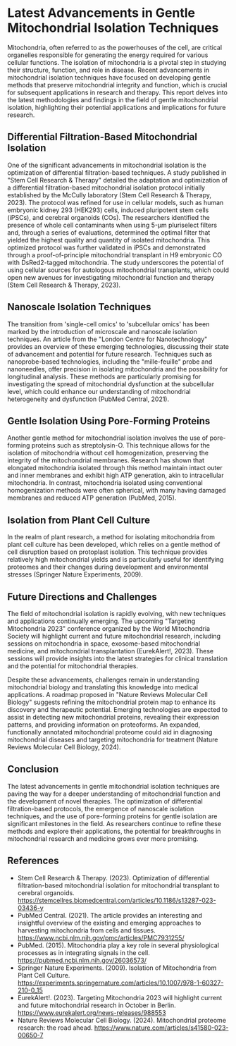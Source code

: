 # Latest Advancements in Gentle Mitochondrial Isolation Techniques

Mitochondria, often referred to as the powerhouses of the cell, are critical organelles responsible for generating the energy required for various cellular functions. The isolation of mitochondria is a pivotal step in studying their structure, function, and role in disease. Recent advancements in mitochondrial isolation techniques have focused on developing gentle methods that preserve mitochondrial integrity and function, which is crucial for subsequent applications in research and therapy. This report delves into the latest methodologies and findings in the field of gentle mitochondrial isolation, highlighting their potential applications and implications for future research.

## Differential Filtration-Based Mitochondrial Isolation

One of the significant advancements in mitochondrial isolation is the optimization of differential filtration-based techniques. A study published in "Stem Cell Research & Therapy" detailed the adaptation and optimization of a differential filtration-based mitochondrial isolation protocol initially established by the McCully laboratory (Stem Cell Research & Therapy, 2023). The protocol was refined for use in cellular models, such as human embryonic kidney 293 (HEK293) cells, induced pluripotent stem cells (iPSCs), and cerebral organoids (COs). The researchers identified the presence of whole cell contaminants when using 5-μm pluriselect filters and, through a series of evaluations, determined the optimal filter that yielded the highest quality and quantity of isolated mitochondria. This optimized protocol was further validated in iPSCs and demonstrated through a proof-of-principle mitochondrial transplant in H9 embryonic CO with DsRed2-tagged mitochondria. The study underscores the potential of using cellular sources for autologous mitochondrial transplants, which could open new avenues for investigating mitochondrial function and therapy (Stem Cell Research & Therapy, 2023).

## Nanoscale Isolation Techniques

The transition from 'single-cell omics' to 'subcellular omics' has been marked by the introduction of microscale and nanoscale isolation techniques. An article from the "London Centre for Nanotechnology" provides an overview of these emerging technologies, discussing their state of advancement and potential for future research. Techniques such as nanoprobe-based technologies, including the "mille-feuille" probe and nanoneedles, offer precision in isolating mitochondria and the possibility for longitudinal analysis. These methods are particularly promising for investigating the spread of mitochondrial dysfunction at the subcellular level, which could enhance our understanding of mitochondrial heterogeneity and dysfunction (PubMed Central, 2021).

## Gentle Isolation Using Pore-Forming Proteins

Another gentle method for mitochondrial isolation involves the use of pore-forming proteins such as streptolysin-O. This technique allows for the isolation of mitochondria without cell homogenization, preserving the integrity of the mitochondrial membranes. Research has shown that elongated mitochondria isolated through this method maintain intact outer and inner membranes and exhibit high ATP generation, akin to intracellular mitochondria. In contrast, mitochondria isolated using conventional homogenization methods were often spherical, with many having damaged membranes and reduced ATP generation (PubMed, 2015).

## Isolation from Plant Cell Culture

In the realm of plant research, a method for isolating mitochondria from plant cell culture has been developed, which relies on a gentle method of cell disruption based on protoplast isolation. This technique provides relatively high mitochondrial yields and is particularly useful for identifying proteomes and their changes during development and environmental stresses (Springer Nature Experiments, 2009).

## Future Directions and Challenges

The field of mitochondrial isolation is rapidly evolving, with new techniques and applications continually emerging. The upcoming "Targeting Mitochondria 2023" conference organized by the World Mitochondria Society will highlight current and future mitochondrial research, including sessions on mitochondria in space, exosome-based mitochondrial medicine, and mitochondrial transplantation (EurekAlert!, 2023). These sessions will provide insights into the latest strategies for clinical translation and the potential for mitochondrial therapies.

Despite these advancements, challenges remain in understanding mitochondrial biology and translating this knowledge into medical applications. A roadmap proposed in "Nature Reviews Molecular Cell Biology" suggests refining the mitochondrial protein map to enhance its discovery and therapeutic potential. Emerging technologies are expected to assist in detecting new mitochondrial proteins, revealing their expression patterns, and providing information on proteoforms. An expanded, functionally annotated mitochondrial proteome could aid in diagnosing mitochondrial diseases and targeting mitochondria for treatment (Nature Reviews Molecular Cell Biology, 2024).

## Conclusion

The latest advancements in gentle mitochondrial isolation techniques are paving the way for a deeper understanding of mitochondrial function and the development of novel therapies. The optimization of differential filtration-based protocols, the emergence of nanoscale isolation techniques, and the use of pore-forming proteins for gentle isolation are significant milestones in the field. As researchers continue to refine these methods and explore their applications, the potential for breakthroughs in mitochondrial research and medicine grows ever more promising.

## References

- Stem Cell Research & Therapy. (2023). Optimization of differential filtration-based mitochondrial isolation for mitochondrial transplant to cerebral organoids. https://stemcellres.biomedcentral.com/articles/10.1186/s13287-023-03436-y
- PubMed Central. (2021). The article provides an interesting and insightful overview of the existing and emerging approaches to harvesting mitochondria from cells and tissues. https://www.ncbi.nlm.nih.gov/pmc/articles/PMC7931255/
- PubMed. (2015). Mitochondria play a key role in several physiological processes as in integrating signals in the cell. https://pubmed.ncbi.nlm.nih.gov/26036573/
- Springer Nature Experiments. (2009). Isolation of Mitochondria from Plant Cell Culture. https://experiments.springernature.com/articles/10.1007/978-1-60327-210-0_15
- EurekAlert!. (2023). Targeting Mitochondria 2023 will highlight current and future mitochondrial research in October in Berlin. https://www.eurekalert.org/news-releases/988553
- Nature Reviews Molecular Cell Biology. (2024). Mitochondrial proteome research: the road ahead. https://www.nature.com/articles/s41580-023-00650-7
